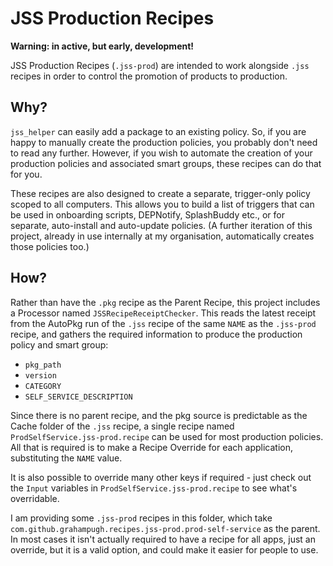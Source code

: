 JSS Production Recipes
======================

**Warning: in active, but early, development!**

JSS Production Recipes (`.jss-prod`) are intended to work alongside `.jss` recipes in order to control the promotion of products to production.

Why?
----

`jss_helper` can easily add a package to an existing policy. So, if you are happy to manually create the production policies, you probably don't need to read any further. However, if you wish to automate the creation of your production policies and associated smart groups, these recipes can do that for you.

These recipes are also designed to create a separate, trigger-only policy scoped to all computers. This allows you to build a list of triggers that can be used in onboarding scripts, DEPNotify, SplashBuddy etc., or for separate, auto-install and auto-update policies. (A further iteration of this project, already in use internally at my organisation, automatically creates those policies too.)

How?
----

Rather than have the `.pkg` recipe as the Parent Recipe, this project includes a Processor named `JSSRecipeReceiptChecker`. This reads the latest receipt from the AutoPkg run of the `.jss` recipe of the same `NAME` as the `.jss-prod` recipe, and gathers the required information to produce the production policy and smart group:

* `pkg_path`
* `version`
* `CATEGORY`
* `SELF_SERVICE_DESCRIPTION`

Since there is no parent recipe, and the pkg source is predictable as the Cache folder of the `.jss` recipe, a single recipe named `ProdSelfService.jss-prod.recipe` can be used for most production policies. All that is required is to make a Recipe Override for each application, substituting the `NAME` value.

It is also possible to override many other keys if required - just check out the `Input` variables in `ProdSelfService.jss-prod.recipe` to see what's overridable.  

I am providing some `.jss-prod` recipes in this folder, which take `com.github.grahampugh.recipes.jss-prod.prod-self-service` as the parent. In most cases it isn't actually required to have a recipe for all apps, just an override, but it is a valid option, and could make it easier for people to use.
